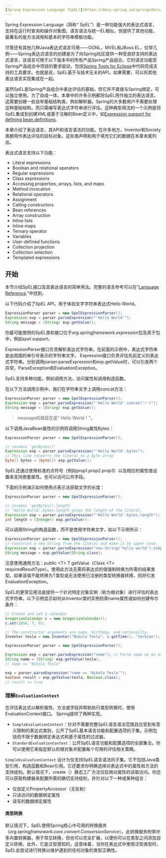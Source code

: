 ```yaml
---
[Spring Expression Language (SpEL)](https://docs.spring.io/spring/docs/5.2.6.RELEASE/spring-framework-reference/core.html#expressions)
---
```


Spring Expression Language（简称“ SpEL”）是一种功能强大的表达式语言，支持在运行时查询和操作对象图。语言语法与统一EL相似，但提供了其他功能，最著名的是方法调用和基本的字符串模板功能。

尽管还有其他几种Java表达式语言可用——OGNL，MVEL和JBoss EL，仅举几例——Spring表达式语言的创建是为了向Spring社区提供一种受良好支持的表达式语言，该语言可用于以下版本中的所有产品Spring产品组合。它的语言功能受Spring产品组合中项目的要求驱动，包括[Spring Tools for Eclipse](https://spring.io/tools)中代码完成支持的工具要求。也就是说，SpEL基于与技术无关的API，如果需要，可以将其他表达语言实现集成在一起。

虽然SpEL是Spring产品组合中表达评估的基础，但它并不直接与Spring绑定，可以独立使用。为了自成一体，本章中的许多示例都将SpEL用作独立的表达语言。这需要创建一些自举基础结构类，例如解析器。Spring的大多数用户不需要处理这种基础结构，而只需编写表达式字符串进行评估。这种典型用法的一个示例是将SpEL集成到创建XML或基于注解的Bean定义中，如[Expression support for defining bean definitions](https://docs.spring.io/spring/docs/5.2.6.RELEASE/spring-framework-reference/core.html#expressions-beandef).

本章介绍了表达语言，其API和语言语法的功能。在许多地方，Inventor和Society类都用作表达评估的目标对象。这些类声明和用于填充它们的数据在本章末尾列出。

表达式语言支持以下功能：

- Literal expressions
- Boolean and relational operators
- Regular expressions
- Class expressions
- Accessing properties, arrays, lists, and maps
- Method invocation
- Relational operators
- Assignment
- Calling constructors
- Bean references
- Array construction
- Inline lists
- Inline maps
- Ternary operator
- Variables
- User-defined functions
- Collection projection
- Collection selection
- Templated expressions

## 开始

本节介绍SpEL接口及其表达语言的简单用法。完整的语言参考可以在“[Language Reference](https://docs.spring.io/spring/docs/5.2.6.RELEASE/spring-framework-reference/core.html#expressions-language-ref).”中找到。

以下代码介绍了SpEL API，用于体验文字字符串表达式Hello World。

```java
ExpressionParser parser = new SpelExpressionParser();
Expression exp = parser.parseExpression("'Hello World'"); 
String message = (String) exp.getValue();
```

你最可能使用的SpEL类和接口位于*org.springframework.expression*包及其子包中，例如*spel.support*。

ExpressionParser接口负责解析表达式字符串。在前面的示例中，表达式字符串是由周围的单引号表示的字符串文字。 Expression接口负责评估先前定义的表达式字符串。分别调用parser.parseExpression和exp.getValue时，可以引发两个异常，ParseException和EvaluationException。

SpEL支持多种功能，例如调用方法，访问属性和调用构造函数。

在以下方法调用示例中，我们在字符串文字上调用concat方法：

```java
ExpressionParser parser = new SpelExpressionParser();
Expression exp = parser.parseExpression("'Hello World'.concat('!')"); 
String message = (String) exp.getValue();
```

> message的值现在是“ Hello World！”。

以下调用JavaBean属性的示例将调用String属性Bytes：

```java
ExpressionParser parser = new SpelExpressionParser();

// invokes 'getBytes()'
Expression exp = parser.parseExpression("'Hello World'.bytes"); 
// This line converts the literal to a byte array
byte[] bytes = (byte[]) exp.getValue();
```

SpEL还通过使用标准的点符号（例如prop1.prop2.prop3）以及相应的属性值设置来支持嵌套属性。也可以访问公共字段。

下面的示例演示如何使用点表示法获取文字的长度：

```java
ExpressionParser parser = new SpelExpressionParser();

// invokes 'getBytes().length'
// 'Hello World'.bytes.length gives the length of the literal.
Expression exp = parser.parseExpression("'Hello World'.bytes.length"); 
int length = (Integer) exp.getValue();
```

可以调用String的构造函数，而不是使用字符串文字，如以下示例所示：

```java
ExpressionParser parser = new SpelExpressionParser();
// Construct a new String from the literal and make it be upper case.
Expression exp = parser.parseExpression("new String('hello world').toUpperCase()"); 
String message = exp.getValue(String.class);
```

注意使用通用方法：public \<T> T getValue（Class \<T> requiredResultType）。使用此方法无需将表达式的值强制转换为所需的结果类型。如果该值不能转换为T类型或无法使用已注册的类型转换器转换，则将引发EvaluationException。

SpEL的更常见用法是提供一个针对特定对象实例（称为根对象）进行评估的表达式字符串。以下示例显示如何从Inventor类的实例检索name属性或如何创建布尔条件：

```java
// Create and set a calendar
GregorianCalendar c = new GregorianCalendar();
c.set(1856, 7, 9);

// The constructor arguments are name, birthday, and nationality.
Inventor tesla = new Inventor("Nikola Tesla", c.getTime(), "Serbian");

ExpressionParser parser = new SpelExpressionParser();

Expression exp = parser.parseExpression("name"); // Parse name as an expression
String name = (String) exp.getValue(tesla);
// name == "Nikola Tesla"

exp = parser.parseExpression("name == 'Nikola Tesla'");
boolean result = exp.getValue(tesla, Boolean.class);
// result == true
```

### 理解`EvaluationContext`

在评估表达式以解析属性、方法或字段并帮助执行类型转换时，使用EvaluationContext接口。 Spring提供了两种实现。

- `SimpleEvaluationContext`：针对不需要完整SpEL语言语法范围且应受到有意义限制的表达式类别，公开了SpEL基本语言功能和配置选项的子集。示例包括但不限于数据绑定表达式和基于属性的过滤器。
- `StandardEvaluationContext`：公开SpEL语言功能和配置选项的全部集合。你可以使用它来指定默认的根对象并配置每个可用的评估相关策略。

`SimpleEvaluationContext` 设计为仅支持SpEL语言语法的子集。它不包括Java类型引用，构造函数和Bean引用。它还要求你明确选择对表达式中的属性和方法的支持级别。默认情况下，create（）静态工厂方法仅启用对属性的读取访问。你还可以获取构建器来配置所需的确切支持级别，并针对以下一种或某种组合：

- 仅自定义PropertyAccessor（无反射）
- 只读访问的数据绑定属性
- 读写的数据绑定属性

#### 类型转换

默认情况下，SpEL使用Spring核心中可用的转换服务（*org.springframework.core.convert.ConversionService*）。此转换服务附带许多内置转换器，用于常见转换，但也可以完全扩展，以便你可以在类型之间添加自定义转换。此外，它是泛型感知的。这意味着，当你在表达式中使用泛型类型时，SpEL会尝试进行转换以维护遇到的任何对象的类型正确性。